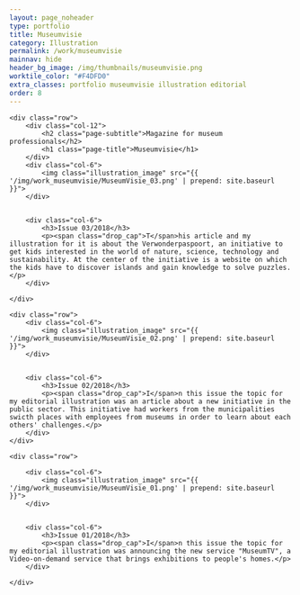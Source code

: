 ```yaml
---
layout: page_noheader
type: portfolio
title: Museumvisie
category: Illustration
permalink: /work/museumvisie
mainnav: hide
header_bg_image: /img/thumbnails/museumvisie.png
worktile_color: "#F4DFD0"
extra_classes: portfolio museumvisie illustration editorial
order: 8
---
```


<div class="wrapper">

	<div class="row">				
		<div class="col-12">
			<h2 class="page-subtitle">Magazine for museum professionals</h2>
			<h1 class="page-title">Museumvisie</h1>			
		</div>
		<div class="col-6">			
			<img class="illustration_image" src="{{ '/img/work_museumvisie/MuseumVisie_03.png' | prepend: site.baseurl }}">			
		</div>


		<div class="col-6">			
			<h3>Issue 03/2018</h3>
			<p><span class="drop_cap">T</span>his article and my illustration for it is about the Verwonderpaspoort, an initiative to get kids interested in the world of nature, science, technology and sustainability. At the center of the initiative is a website on which the kids have to discover islands and gain knowledge to solve puzzles.</p>
		</div>
		
	</div>

	<div class="row">
		<div class="col-6">			
			<img class="illustration_image" src="{{ '/img/work_museumvisie/MuseumVisie_02.png' | prepend: site.baseurl }}">			
		</div>


		<div class="col-6">			
			<h3>Issue 02/2018</h3>
			<p><span class="drop_cap">I</span>n this issue the topic for my editorial illustration was an article about a new initiative in the public sector. This initiative had workers from the municipalities swicth places with employees from museums in order to learn about each others' challenges.</p>
		</div>
	</div>

	<div class="row">				

		<div class="col-6">			
			<img class="illustration_image" src="{{ '/img/work_museumvisie/MuseumVisie_01.png' | prepend: site.baseurl }}">	
		</div>


		<div class="col-6">
			<h3>Issue 01/2018</h3>
			<p><span class="drop_cap">I</span>n this issue the topic for my editorial illustration was announcing the new service "MuseumTV", a Video-on-demand service that brings exhibitions to people's homes.</p>
		</div>
		
	</div>
</div>